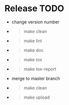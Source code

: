 # Release TODO

- change version number

- > make clean
- > make lint
- > make doc
- > make tox
- > make tox-report

- merge to master branch
- > make clean
- > make upload
